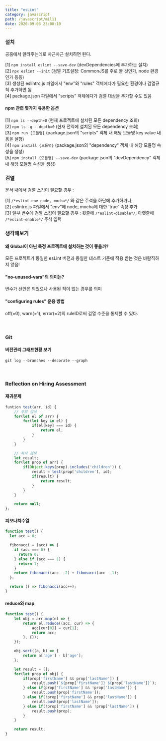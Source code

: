 ```yaml
---
title: "esLint"
category: javascript
path: /javascript/mil11
date: 2020-09-03 23:00:10
---
```


### 설치

공홈에서 알려주는데로 차근차근 설치하면 된다.

[1] `npm install eslint --save-dev` (devDependencies에 추가하는 설치)  
[2] `npx eslint --init` (검열 기초설정: CommonJS를 주로 볼 것인가, node 환경인가 등등)  
[3] 생성된 eslintrc.js 파일에서 "env"와 "rules" 객체에다가 필요한 환경이나 검열규칙 추가하면 됨  
[4] package.json 파일에서 "scripts" 객체에다가 검열 대상을 추가할 수도 있음

#### npm 관련 몇가지 유용한 옵션

[1] `npm ls --depth=0` (현재 프로젝트에 설치된 모든 dependency 조회)  
[2] `npm ls -g --depth=0` (현재 전역에 설치된 모든 dependency 조회)  
[3] `npm run {모듈명}` (package.json의 "scripts" 객체 내 해당 모듈명 key value 내용을 실행)  
[4] `npm install {모듈명}` (package.json의 "dependency" 객체 내 해당 모듈명 속성을 생성)  
[5] `npm install {모듈명} --save-dev` (package.json의 "devDependency" 객체 내 해당 모듈명 속성을 생성)

### 검열

문서 내에서 검열 스킵이 필요할 경우 :

[1] `/*eslint-env node, mocha*/` 와 같은 주석을 하단에 추가하거나,  
[2] eslintrc.js 파일에서 "env"에 node, mocha에 대한 'true' 속성 추가  
[3] 일부 변수에 검열 스킵이 필요할 경우 : 윗줄에 `/*eslint-disable*/`, 아랫줄에 `/*eslint-enable*/` 주석 입력

### 생각해보기

#### 왜 Global이 아닌 특정 프로젝트에 설치하는 것이 좋을까?

모든 프로젝트가 동일한 esLint 버전과 동일한 테스트 기준에 적용 받는 것은 바람직하지 않음!

#### "no-unused-vars"의 의미는?

변수가 선언은 되었으나 사용된 적이 없는 경우를 의미

#### "configuring rules" 운용 방법

off(=0), warn(=1), error(=2)의 ruleID로써 검열 수준을 통제할 수 있다.
<br>
<br>
<br>

### Git

#### 버전관리 그래프현황 보기

`git log --branches --decorate --graph`
<br>
<br>
<br>

### Reflection on Hiring Assessment

#### 재귀문제

```jsx
funtion test(arr, id) {
	// 부모 검색
	for(let el of arr) {
		for(let key in el) {
			if(el[key] === id) {
				return el;
			}
		}
	}

	// 자식 검색
	let result;
	for(let prop of arr) {
		if(Object.keys(prop).includes('children')) {
			result = test(prop['children'], id);
			if(result) {
				return result;
			}
		}
	}

	return null;
};
```

#### 피보나치수열

```jsx
function test() {
  let acc = 0;

  fibonacci = (acc) => {
    if (acc === 0) {
      return 0;
    } else if (acc === 1) {
      return 1;
    }
    return fibonacci(acc - 2) + fibonacci(acc - 1);
  };

  return () => fibonacci(acc++);
}
```

#### reduce와 map

```jsx
function test() {
	let obj = arr.map(el => {
		return el.reduce((acc, cur) => {
			acc[cur[0]] = cur[1];
			return acc;
		}, {});
	});

	obj.sort((a, b) => {
		return a['age'] - b['age'];
	};

	let result = [];
	for(let prop of obj) {
		if(prop['firstName'] && prop['lastName']) {
			result.push(`${prop['firstName']} ${prop['lastName']}`);
		} else if(prop['firstName'] && !prop['lastName']) {
			result.push(prop['firstName']);
		} else if(!prop['firstName'] && prop['lastName']) {
			result.push(prop['lastName']);
		} else if(!prop['firstName'] && !prop['lastName']) {
			result.push(prop);
		}
	}

	return result;
}
```
